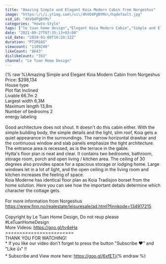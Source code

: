 ```yaml
---
title: "Amazing Simple and Elegant Koia Modern Cabin from Norgeshus"
image: "https:\/\/i.ytimg.com\/vi\/4hVQ4PgBYMs\/hqdefault.jpg"
vid_id: "4hVQ4PgBYMs"
categories: "Howto-Style"
tags: ["le tuan home design","Elegant Koia Modern Cabin","Simple and Elegant"]
date: "2021-09-27T07:35:13+03:00"
vid_date: "2019-01-08T16:28:12Z"
duration: "PT2M18S"
viewcount: "1109246"
likeCount: "8643"
dislikeCount: "393"
channel: "Le Tuan Home Design"
---
```

{% raw %}Amazing Simple and Elegant Koia Modern Cabin from Norgeshus<br />Price: $298,134<br />House type <br />Plot flat Inclined<br />Livable 66.7m 2<br />Largest width 6,3M<br />Maximum length 13,8m<br />Number of bedrooms 2<br />energy labeling <br /><br />Good architecture does not shout. It doesn't do this cabin either. With the simple building body, the simple details and the light, slim roof, Koia gets a quiet appearance in the surroundings. The narrow horizontal drawbar and the continuous window and slab panels emphasize the tight architecture. The entrance area is recessed, as is the terrace in the gable. <br />Hytta's floor plan is neat and clear. It contains two bedrooms, bathroom, storage room, porch and open living / kitchen area. The ceiling of 30 degrees also provides space for a spacious storage or lodging home. Large windows let in a lot of light, and the open ceiling in the living room and kitchen increases the feeling of space.<br />Koia Moderne has identical floor plan as Koia Tradisjon borset from the home solution. Here you can see how the important details determine which character the cottage gets.<br /><br />For more information from Norgeshus<br /><a rel="nofollow" target="blank" href="https://www.finn.no/realestate/leisuresale/ad.html?finnkode=134917215">https://www.finn.no/realestate/leisuresale/ad.html?finnkode=134917215</a><br /><br />Copyright by Le Tuan Home Design, Do not reup please<br />#LeTuanHomeDesign <br />More Videos: <a rel="nofollow" target="blank" href="https://goo.gl/tv4eHa">https://goo.gl/tv4eHa</a><br />========================<br />THANK YOU FOR WATCHING! <br />* If you like our video don't forget to press the button &quot;Subscribe ❤&quot; and &quot;Like 👍&quot; !!<br />* Subscribe and View more here:  <a rel="nofollow" target="blank" href="https://goo.gl/6xfETi">https://goo.gl/6xfETi</a>{% endraw %}
